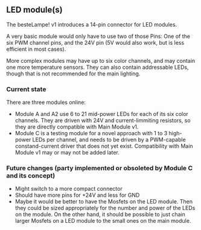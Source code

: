 ## LED module(s)
The besteLampe! v1 introduces a 14-pin connector for LED modules. 

A very basic module would only have to use two of those Pins: One of the six PWM channel pins, and the 24V pin (5V would also work, but is less efficient in most cases).

More complex modules may have up to six color channels, and may contain one more temperature sensors. They can also contain addressable LEDs, though that is not recommended for the main lighting.

### Current state
There are three modules online:
 * Module A and A2 use 6 to 21 mid-power LEDs for each of its six color channels. They are driven with 24V and current-limmiting resistors, so they are directly compatible with Main Module v1.
 * Module C is a testing module for a novel approach with 1 to 3 high-power LEDs per channel, and needs to be driven by a PWM-capable constand-current driver that does not yet exist. Compatibility with Main Module v1 may or may not be added later.

### Future changes (party implemented or obsoleted by Module C and its concept)
 * Might switch to a more compact connector
 * Should have more pins for +24V and less for GND
 * Maybe it would be better to have the Mosfets on the LED module. Then they could be sized appropriately for the number and power of the LEDs on the module. On the other hand, it should be possible to just chain larger Mosfets on a LED module to the small ones on the main module.